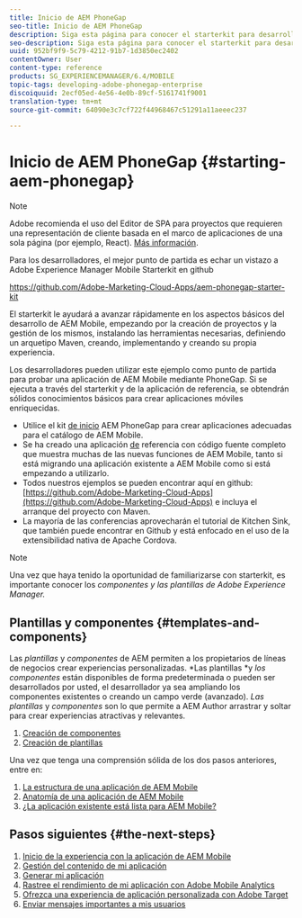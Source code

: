```yaml
---
title: Inicio de AEM PhoneGap
seo-title: Inicio de AEM PhoneGap
description: Siga esta página para conocer el starterkit para desarrolladores.
seo-description: Siga esta página para conocer el starterkit para desarrolladores.
uuid: 952bf9f9-5c79-4212-91b7-1d3850ec2402
contentOwner: User
content-type: reference
products: SG_EXPERIENCEMANAGER/6.4/MOBILE
topic-tags: developing-adobe-phonegap-enterprise
discoiquuid: 2ecf05ed-4e56-4e0b-89cf-5161741f9001
translation-type: tm+mt
source-git-commit: 64090e3c7cf722f44968467c51291a11aeeec237

---
```



# Inicio de AEM PhoneGap {#starting-aem-phonegap}

>[!NOTE]
>
>Adobe recomienda el uso del Editor de SPA para proyectos que requieren una representación de cliente basada en el marco de aplicaciones de una sola página (por ejemplo, React). [Más información](/help/sites-developing/spa-overview.md).

Para los desarrolladores, el mejor punto de partida es echar un vistazo a Adobe Experience Manager Mobile Starterkit en github

https://github.com/Adobe-Marketing-Cloud-Apps/aem-phonegap-starter-kit

El starterkit le ayudará a avanzar rápidamente en los aspectos básicos del desarrollo de AEM Mobile, empezando por la creación de proyectos y la gestión de los mismos, instalando las herramientas necesarias, definiendo un arquetipo Maven, creando, implementando y creando su propia experiencia.

Los desarrolladores pueden utilizar este ejemplo como punto de partida para probar una aplicación de AEM Mobile mediante PhoneGap. Si se ejecuta a través del starterkit y de la aplicación de referencia, se obtendrán sólidos conocimientos básicos para crear aplicaciones móviles enriquecidas.

* Utilice el kit [de inicio](https://github.com/Adobe-Marketing-Cloud-Apps/aem-phonegap-starter-kit) AEM PhoneGap para crear aplicaciones adecuadas para el catálogo de AEM Mobile.
* Se ha creado una aplicación [de](https://github.com/Adobe-Marketing-Cloud-Apps/aem-mobile-hybrid-reference) referencia con código fuente completo que muestra muchas de las nuevas funciones de AEM Mobile, tanto si está migrando una aplicación existente a AEM Mobile como si está empezando a utilizarlo.
* Todos nuestros ejemplos se pueden encontrar aquí en github: [https://github.com/Adobe-Marketing-Cloud-Apps](https://github.com/Adobe-Marketing-Cloud-Apps) e incluya el arranque del proyecto con Maven.
* La mayoría de las conferencias aprovecharán el tutorial [](https://github.com/blefebvre/aem-phonegap-kitchen-sink)de Kitchen Sink, que también puede encontrar en Github y está enfocado en el uso de la extensibilidad nativa de Apache Cordova.

>[!NOTE]
>
>Una vez que haya tenido la oportunidad de familiarizarse con starterkit, es importante conocer los *componentes y las plantillas de Adobe Experience Manager.*

## Plantillas y componentes {#templates-and-components}

Las *plantillas* y *componentes* de AEM permiten a los propietarios de líneas de negocios crear experiencias personalizadas. *Las plantillas *y *los componentes* están disponibles de forma predeterminada o pueden ser desarrollados por usted, el desarrollador ya sea ampliando los componentes existentes o creando un campo verde (avanzado). *Las plantillas* y *componentes* son lo que permite a AEM Author arrastrar y soltar para crear experiencias atractivas y relevantes.

1. [Creación de componentes](/help/sites-developing/components.md)
1. [Creación de plantillas](/help/sites-developing/templates.md)

Una vez que tenga una comprensión sólida de los dos pasos anteriores, entre en:

1. [La estructura de una aplicación de AEM Mobile](/help/mobile/phonegap-structure-an-app.md)
1. [Anatomía de una aplicación de AEM Mobile](/help/mobile/phonegap-apps-arch.md)
1. [¿La aplicación existente está lista para AEM Mobile?](/help/mobile/phonegap-adding-content-to-imported-app.md)

## Pasos siguientes {#the-next-steps}

1. [Inicio de la experiencia con la aplicación de AEM Mobile](/help/mobile/starting-aem-phonegap-app.md)
1. [Gestión del contenido de mi aplicación](/help/mobile/phonegap-manage-app-content.md)
1. [Generar mi aplicación](/help/mobile/building-app-mobile-phonegap.md)
1. [Rastree el rendimiento de mi aplicación con Adobe Mobile Analytics](/help/mobile/phonegap-intro-to-app-analytics.md)
1. [Ofrezca una experiencia de aplicación personalizada con Adobe Target](/help/mobile/phonegap-aem-mobile-content-personalization.md)
1. [Enviar mensajes importantes a mis usuarios](/help/mobile/phonegap-push-notifications.md)
